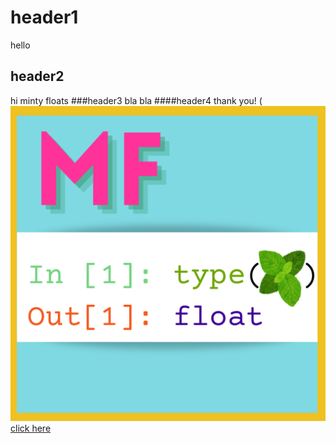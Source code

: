 # header1
hello
## header2
hi minty floats
###header3
bla bla
####header4
thank you!
(![](./PP.png)
[click here](https://www.spiced-academy.com/de?utm_source=Googleads&utm_medium=cpc&utm_campaign=EN-Branded&utm_content=66119203123&utm_term=%7Bkeword%7D&gad_source=1&gclid=Cj0KCQjw9vqyBhCKARIsAIIcLMF0m5AbroLrX06Obk7Oz9NZcqdm8vtJCQVLjSxwAQ-ZTw8No7rGOJIaAqb5EALw_wcB)
